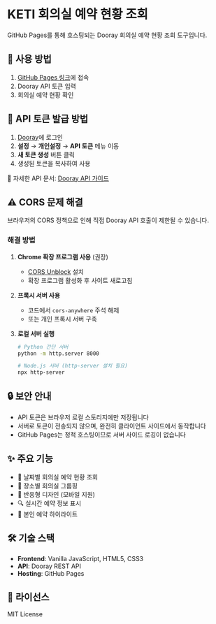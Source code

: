 # KETI 회의실 예약 현황 조회

GitHub Pages를 통해 호스팅되는 Dooray 회의실 예약 현황 조회 도구입니다.

## 🚀 사용 방법

1. [GitHub Pages 링크](https://hwkim3330.github.io/dooray/)에 접속
2. Dooray API 토큰 입력
3. 회의실 예약 현황 확인

## 🔑 API 토큰 발급 방법

1. [Dooray](https://dooray.com)에 로그인
2. **설정** → **개인설정** → **API 토큰** 메뉴 이동
3. **새 토큰 생성** 버튼 클릭
4. 생성된 토큰을 복사하여 사용

📖 자세한 API 문서: [Dooray API 가이드](https://helpdesk.dooray.com/share/pages/9wWo-xwiR66BO5LGshgVTg/2939987647631384419)

## ⚠️ CORS 문제 해결

브라우저의 CORS 정책으로 인해 직접 Dooray API 호출이 제한될 수 있습니다.

### 해결 방법

1. **Chrome 확장 프로그램 사용** (권장)
   - [CORS Unblock](https://chrome.google.com/webstore/detail/cors-unblock/lfhmikememgdcahcdlaciloancbhjino) 설치
   - 확장 프로그램 활성화 후 사이트 새로고침

2. **프록시 서버 사용**
   - 코드에서 `cors-anywhere` 주석 해제
   - 또는 개인 프록시 서버 구축

3. **로컬 서버 실행**
   ```bash
   # Python 간단 서버
   python -m http.server 8000
   
   # Node.js 서버 (http-server 설치 필요)
   npx http-server
   ```

## 🔒 보안 안내

- API 토큰은 브라우저 로컬 스토리지에만 저장됩니다
- 서버로 토큰이 전송되지 않으며, 완전히 클라이언트 사이드에서 동작합니다
- GitHub Pages는 정적 호스팅이므로 서버 사이드 로깅이 없습니다

## ✨ 주요 기능

- 📅 날짜별 회의실 예약 현황 조회
- 🏢 장소별 회의실 그룹핑
- 📱 반응형 디자인 (모바일 지원)
- 🔍 실시간 예약 정보 표시
- 👤 본인 예약 하이라이트

## 🛠️ 기술 스택

- **Frontend**: Vanilla JavaScript, HTML5, CSS3
- **API**: Dooray REST API
- **Hosting**: GitHub Pages

## 📝 라이선스

MIT License